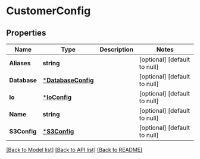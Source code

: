 # CustomerConfig

## Properties
Name | Type | Description | Notes
------------ | ------------- | ------------- | -------------
**Aliases** | **string** |  | [optional] [default to null]
**Database** | [***DatabaseConfig**](DatabaseConfig.md) |  | [optional] [default to null]
**Io** | [***IoConfig**](IOConfig.md) |  | [optional] [default to null]
**Name** | **string** |  | [optional] [default to null]
**S3Config** | [***S3Config**](S3Config.md) |  | [optional] [default to null]

[[Back to Model list]](../README.md#documentation-for-models) [[Back to API list]](../README.md#documentation-for-api-endpoints) [[Back to README]](../README.md)


